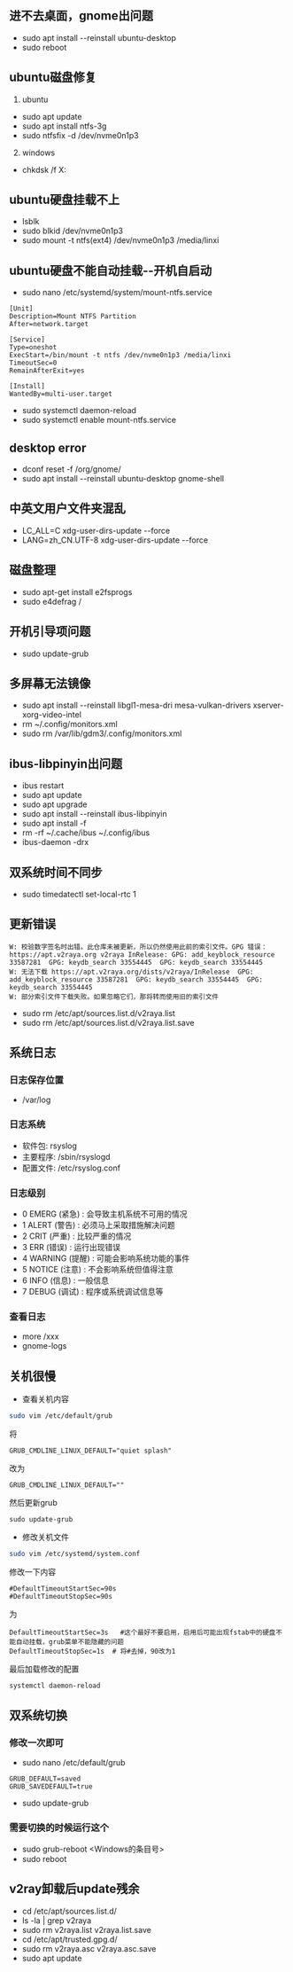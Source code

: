 ## 进不去桌面，gnome出问题
* sudo apt install --reinstall ubuntu-desktop
* sudo reboot
## ubuntu磁盘修复
1. ubuntu
* sudo apt update
* sudo apt install ntfs-3g
* sudo ntfsfix -d /dev/nvme0n1p3
2. windows
* chkdsk /f X:


## ubuntu硬盘挂载不上
* lsblk
* sudo blkid /dev/nvme0n1p3
* sudo mount -t ntfs(ext4) /dev/nvme0n1p3 /media/linxi
## ubuntu硬盘不能自动挂载--开机自启动
* sudo nano /etc/systemd/system/mount-ntfs.service
```
[Unit]
Description=Mount NTFS Partition
After=network.target

[Service]
Type=oneshot
ExecStart=/bin/mount -t ntfs /dev/nvme0n1p3 /media/linxi
TimeoutSec=0
RemainAfterExit=yes

[Install]
WantedBy=multi-user.target
```
* sudo systemctl daemon-reload
* sudo systemctl enable mount-ntfs.service
## desktop error
* dconf reset -f /org/gnome/
* sudo apt install --reinstall ubuntu-desktop gnome-shell
## 中英文用户文件夹混乱
* LC_ALL=C xdg-user-dirs-update --force
* LANG=zh_CN.UTF-8 xdg-user-dirs-update --force

## 磁盘整理
* sudo apt-get install e2fsprogs
* sudo e4defrag /
## 开机引导项问题
* sudo update-grub

## 多屏幕无法镜像
* sudo apt install --reinstall libgl1-mesa-dri mesa-vulkan-drivers xserver-xorg-video-intel
* rm ~/.config/monitors.xml
* sudo rm /var/lib/gdm3/.config/monitors.xml

## ibus-libpinyin出问题
* ibus restart
* sudo apt update
* sudo apt upgrade
* sudo apt install --reinstall ibus-libpinyin
* sudo apt install -f
* rm -rf ~/.cache/ibus ~/.config/ibus
* ibus-daemon -drx

## 双系统时间不同步
* sudo timedatectl set-local-rtc 1

## 更新错误
```
W: 校验数字签名时出错。此仓库未被更新，所以仍然使用此前的索引文件。GPG 错误：https://apt.v2raya.org v2raya InRelease: GPG: add_keyblock_resource 33587281  GPG: keydb_search 33554445  GPG: keydb_search 33554445
W: 无法下载 https://apt.v2raya.org/dists/v2raya/InRelease  GPG: add_keyblock_resource 33587281  GPG: keydb_search 33554445  GPG: keydb_search 33554445
W: 部分索引文件下载失败。如果忽略它们，那将转而使用旧的索引文件
```
* sudo rm /etc/apt/sources.list.d/v2raya.list
* sudo rm /etc/apt/sources.list.d/v2raya.list.save

## 系统日志
### 日志保存位置
* /var/log
### 日志系统
* 软件包: rsyslog
* 主要程序: /sbin/rsyslogd
* 配置文件: /etc/rsyslog.conf
### 日志级别
* 0 EMERG (紧急) : 会导致主机系统不可用的情况
* 1 ALERT (警告) : 必须马上采取措施解决问题
* 2 CRIT (严重) : 比较严重的情况
* 3 ERR (错误) : 运行出现错误
* 4 WARNING (提醒) : 可能会影响系统功能的事件
* 5 NOTICE (注意) : 不会影响系统但值得注意
* 6 INFO (信息) : 一般信息
* 7 DEBUG (调试) : 程序或系统调试信息等
### 查看日志
* more /xxx
* gnome-logs

## 关机很慢
* 查看关机内容
```bash
sudo vim /etc/default/grub
```
将
```
GRUB_CMDLINE_LINUX_DEFAULT="quiet splash"
```
改为
```
GRUB_CMDLINE_LINUX_DEFAULT=""
```
然后更新grub
```
sudo update-grub
```

* 修改关机文件
```bash
sudo vim /etc/systemd/system.conf 
```
修改一下内容
```
#DefaultTimeoutStartSec=90s
#DefaultTimeoutStopSec=90s
```
为
```
DefaultTimeoutStartSec=3s   #这个最好不要启用，启用后可能出现fstab中的硬盘不能自动挂载，grub菜单不能隐藏的问题
DefaultTimeoutStopSec=1s  # 将#去掉，90改为1
```
最后加载修改的配置
```bash
systemctl daemon-reload
```

## 双系统切换
### 修改一次即可
* sudo nano /etc/default/grub
```
GRUB_DEFAULT=saved
GRUB_SAVEDEFAULT=true
```
* sudo update-grub
### 需要切换的时候运行这个
* sudo grub-reboot <Windows的条目号>
* sudo reboot

## v2ray卸载后update残余
* cd /etc/apt/sources.list.d/
* ls -la | grep v2raya
* sudo rm v2raya.list v2raya.list.save
* cd /etc/apt/trusted.gpg.d/
* sudo rm v2raya.asc v2raya.asc.save
* sudo apt update
